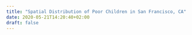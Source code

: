 ```yaml
---
title: "Spatial Distribution of Poor Children in San Francisco, CA"
date: 2020-05-21T14:20:40+02:00
draft: false
---
```


